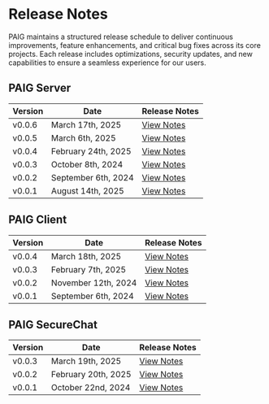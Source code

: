 # Release Notes  

PAIG maintains a structured release schedule to deliver continuous improvements, feature enhancements, and critical bug fixes across its core projects. Each release includes optimizations, security updates, and new capabilities to ensure a seamless experience for our users. 

## **PAIG Server**

| Version | Date                | Release Notes                             |
|---------|---------------------|-------------------------------------------|
| v0.0.6  | March 17th, 2025    | [View Notes](paig-server/release0.0.6.md) |
| v0.0.5  | March 6th, 2025     | [View Notes](paig-server/release0.0.5.md) |
| v0.0.4  | February 24th, 2025 | [View Notes](paig-server/release0.0.4.md) |
| v0.0.3  | October 8th, 2024   | [View Notes](paig-server/release0.0.3.md) |
| v0.0.2  | September 6th, 2024 | [View Notes](paig-server/release0.0.2.md) |
| v0.0.1  | August 14th, 2025   | [View Notes](paig-server/release0.0.1.md) |



## **PAIG Client**

| Version | Date                | Release Notes                             |
|---------|---------------------|-------------------------------------------|
| v0.0.4  | March 18th, 2025    | [View Notes](paig-client/release0.0.4.md) |
| v0.0.3  | February 7th, 2025  | [View Notes](paig-client/release0.0.3.md) |
| v0.0.2  | November 12th, 2024 | [View Notes](paig-client/release0.0.2.md) |
| v0.0.1  | September 6th, 2024 | [View Notes](paig-client/release0.0.1.md) |


## **PAIG SecureChat**

| Version | Date                | Release Notes                             |
|---------|---------------------|-------------------------------------------|
| v0.0.3  | March 19th, 2025    | [View Notes](paig-securechat/release0.0.3.md) |
| v0.0.2  | February 20th, 2025 | [View Notes](paig-securechat/release0.0.2.md) |
| v0.0.1  | October 22nd, 2024  | [View Notes](paig-securechat/release0.0.1.md) |
